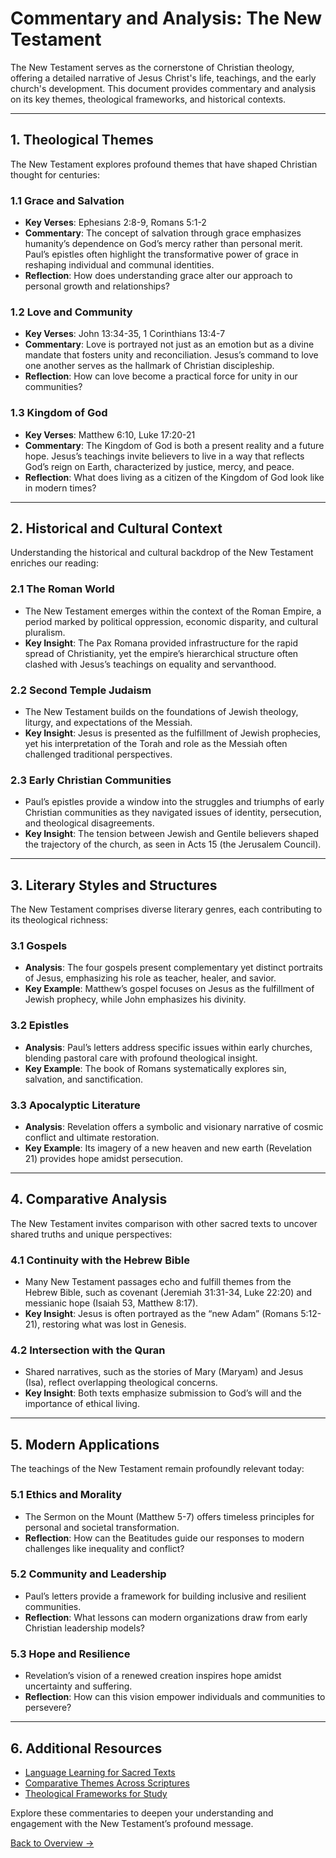 # **Commentary and Analysis: The New Testament**

The New Testament serves as the cornerstone of Christian theology, offering a detailed narrative of Jesus Christ's life, teachings, and the early church's development. This document provides commentary and analysis on its key themes, theological frameworks, and historical contexts.

---

## **1. Theological Themes**
The New Testament explores profound themes that have shaped Christian thought for centuries:

### **1.1 Grace and Salvation**
- **Key Verses**: Ephesians 2:8-9, Romans 5:1-2  
- **Commentary**: The concept of salvation through grace emphasizes humanity’s dependence on God’s mercy rather than personal merit. Paul’s epistles often highlight the transformative power of grace in reshaping individual and communal identities.
- **Reflection**: How does understanding grace alter our approach to personal growth and relationships?

### **1.2 Love and Community**
- **Key Verses**: John 13:34-35, 1 Corinthians 13:4-7  
- **Commentary**: Love is portrayed not just as an emotion but as a divine mandate that fosters unity and reconciliation. Jesus’s command to love one another serves as the hallmark of Christian discipleship.
- **Reflection**: How can love become a practical force for unity in our communities?

### **1.3 Kingdom of God**
- **Key Verses**: Matthew 6:10, Luke 17:20-21  
- **Commentary**: The Kingdom of God is both a present reality and a future hope. Jesus’s teachings invite believers to live in a way that reflects God’s reign on Earth, characterized by justice, mercy, and peace.
- **Reflection**: What does living as a citizen of the Kingdom of God look like in modern times?

---

## **2. Historical and Cultural Context**
Understanding the historical and cultural backdrop of the New Testament enriches our reading:

### **2.1 The Roman World**
- The New Testament emerges within the context of the Roman Empire, a period marked by political oppression, economic disparity, and cultural pluralism.
- **Key Insight**: The Pax Romana provided infrastructure for the rapid spread of Christianity, yet the empire’s hierarchical structure often clashed with Jesus’s teachings on equality and servanthood.

### **2.2 Second Temple Judaism**
- The New Testament builds on the foundations of Jewish theology, liturgy, and expectations of the Messiah.  
- **Key Insight**: Jesus is presented as the fulfillment of Jewish prophecies, yet his interpretation of the Torah and role as the Messiah often challenged traditional perspectives.

### **2.3 Early Christian Communities**
- Paul’s epistles provide a window into the struggles and triumphs of early Christian communities as they navigated issues of identity, persecution, and theological disagreements.
- **Key Insight**: The tension between Jewish and Gentile believers shaped the trajectory of the church, as seen in Acts 15 (the Jerusalem Council).

---

## **3. Literary Styles and Structures**
The New Testament comprises diverse literary genres, each contributing to its theological richness:

### **3.1 Gospels**
- **Analysis**: The four gospels present complementary yet distinct portraits of Jesus, emphasizing his role as teacher, healer, and savior.  
- **Key Example**: Matthew’s gospel focuses on Jesus as the fulfillment of Jewish prophecy, while John emphasizes his divinity.

### **3.2 Epistles**
- **Analysis**: Paul’s letters address specific issues within early churches, blending pastoral care with profound theological insight.  
- **Key Example**: The book of Romans systematically explores sin, salvation, and sanctification.

### **3.3 Apocalyptic Literature**
- **Analysis**: Revelation offers a symbolic and visionary narrative of cosmic conflict and ultimate restoration.  
- **Key Example**: Its imagery of a new heaven and new earth (Revelation 21) provides hope amidst persecution.

---

## **4. Comparative Analysis**
The New Testament invites comparison with other sacred texts to uncover shared truths and unique perspectives:

### **4.1 Continuity with the Hebrew Bible**
- Many New Testament passages echo and fulfill themes from the Hebrew Bible, such as covenant (Jeremiah 31:31-34, Luke 22:20) and messianic hope (Isaiah 53, Matthew 8:17).  
- **Key Insight**: Jesus is often portrayed as the “new Adam” (Romans 5:12-21), restoring what was lost in Genesis.

### **4.2 Intersection with the Quran**
- Shared narratives, such as the stories of Mary (Maryam) and Jesus (Isa), reflect overlapping theological concerns.  
- **Key Insight**: Both texts emphasize submission to God’s will and the importance of ethical living.

---

## **5. Modern Applications**
The teachings of the New Testament remain profoundly relevant today:

### **5.1 Ethics and Morality**
- The Sermon on the Mount (Matthew 5-7) offers timeless principles for personal and societal transformation.  
- **Reflection**: How can the Beatitudes guide our responses to modern challenges like inequality and conflict?

### **5.2 Community and Leadership**
- Paul’s letters provide a framework for building inclusive and resilient communities.  
- **Reflection**: What lessons can modern organizations draw from early Christian leadership models?

### **5.3 Hope and Resilience**
- Revelation’s vision of a renewed creation inspires hope amidst uncertainty and suffering.  
- **Reflection**: How can this vision empower individuals and communities to persevere?

---

## **6. Additional Resources**
- [Language Learning for Sacred Texts](../../Language_Learning/index.md)  
- [Comparative Themes Across Scriptures](../../comparative_themes.md)  
- [Theological Frameworks for Study](../../supplemental_materials/theological_frameworks.md)

Explore these commentaries to deepen your understanding and engagement with the New Testament’s profound message.

[Back to Overview →](overview.md)
